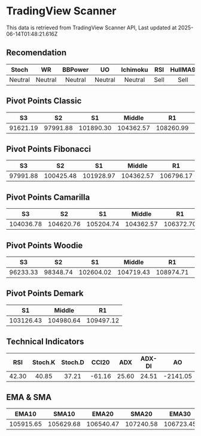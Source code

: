 # TradingView Scanner
This data is retrieved from TradingView Scanner API, Last updated at 2025-06-14T01:48:21.616Z

## Recomendation
| Stoch | WR | BBPower | UO | Ichimoku | RSI | HullMA9 |
| :---: | :---: | :---: | :---: | :---: | :---: | :---: |
| Neutral | Neutral | Neutral | Neutral | Neutral | Sell | Sell |

## Pivot Points Classic
| S3 | S2 | S1 | Middle | R1 | R2 | R3 |
| :---: | :---: | :---: | :---: | :---: | :---: | :---: |
| 91621.19 | 97991.88 | 101890.30 | 104362.57 | 108260.99 | 110733.26 | 117103.95 |

## Pivot Points Fibonacci
| S3 | S2 | S1 | Middle | R1 | R2 | R3 |
| :---: | :---: | :---: | :---: | :---: | :---: | :---: |
| 97991.88 | 100425.48 | 101928.97 | 104362.57 | 106796.17 | 108299.66 | 110733.26 |

## Pivot Points Camarilla
| S3 | S2 | S1 | Middle | R1 | R2 | R3 |
| :---: | :---: | :---: | :---: | :---: | :---: | :---: |
| 104036.78 | 104620.76 | 105204.74 | 104362.57 | 106372.70 | 106956.68 | 107540.66 |

## Pivot Points Woodie
| S3 | S2 | S1 | Middle | R1 | R2 | R3 |
| :---: | :---: | :---: | :---: | :---: | :---: | :---: |
| 96233.33 | 98348.74 | 102604.02 | 104719.43 | 108974.71 | 111090.12 | 115345.40 |

## Pivot Points Demark
| S1 | Middle | R1 |
| :---: | :---: | :---: |
| 103126.43 | 104980.64 | 109497.12 |

## Technical Indicators
| RSI | Stoch.K | Stoch.D | CCI20 | ADX | ADX-DI | AO | Mom | MACD | MACD | W.R | HullMA9 |
| :---: | :---: | :---: | :---: | :---: | :---: | :---: | :---: | :---: | :---: | :---: | :---: |
| 42.30 | 40.85 | 37.21 | -61.16 | 25.60 | 24.51 | -2141.05 | -1357.40 | -606.20 | -351.91 | -56.40 | 105689.31 |

## EMA & SMA
| EMA10 | SMA10 | EMA20 | SMA20 | EMA30 | SMA30 | EMA50 | SMA50 | EMA100 | SMA100 | EMA200 | SMA200 |
| :---: | :---: | :---: | :---: | :---: | :---: | :---: | :---: | :---: | :---: | :---: | :---: |
| 105915.65 | 105629.68 | 106540.47 | 107240.58 | 106723.45 | 107730.86 | 106674.29 | 106595.53 | 106326.96 | 105958.08 | 104593.86 | 106108.04 |